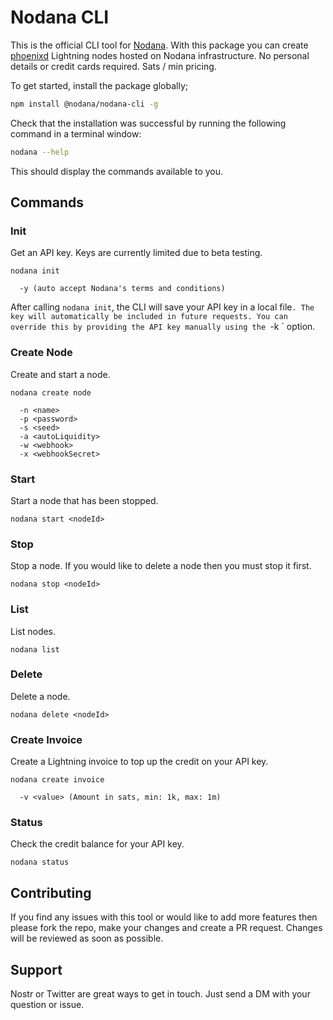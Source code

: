 # Nodana CLI

This is the official CLI tool for [Nodana](https://nodana.io). With this package you can create [phoenixd](https://phoenix.acinq.co/server) Lightning nodes hosted on Nodana infrastructure. No personal details or credit cards required. Sats / min pricing.

To get started, install the package globally;

```sh
npm install @nodana/nodana-cli -g
```

Check that the installation was successful by running the following command in a terminal window:

```sh
nodana --help
```

This should display the commands available to you.

## Commands

### Init

Get an API key. Keys are currently limited due to beta testing.

```
nodana init

  -y (auto accept Nodana's terms and conditions)
```

After calling `nodana init`, the CLI will save your API key in a local file`. The key will automatically be included in future requests. You can override this by providing the API key manually using the `-k <key>` option.

### Create Node

Create and start a node.

```
nodana create node

  -n <name>
  -p <password>
  -s <seed>
  -a <autoLiquidity>
  -w <webhook>
  -x <webhookSecret>
```

### Start

Start a node that has been stopped.

```
nodana start <nodeId>
```

### Stop

Stop a node. If you would like to delete a node then you must stop it first.

```
nodana stop <nodeId>
```

### List

List nodes.

```
nodana list
```

### Delete

Delete a node.

```
nodana delete <nodeId>
```

### Create Invoice

Create a Lightning invoice to top up the credit on your API key.

```
nodana create invoice

  -v <value> (Amount in sats, min: 1k, max: 1m)
```

### Status

Check the credit balance for your API key.

```
nodana status
```

## Contributing

If you find any issues with this tool or would like to add more features then please fork the repo, make your changes and create a PR request. Changes will be reviewed as soon as possible.

## Support

Nostr or Twitter are great ways to get in touch. Just send a DM with your question or issue.
